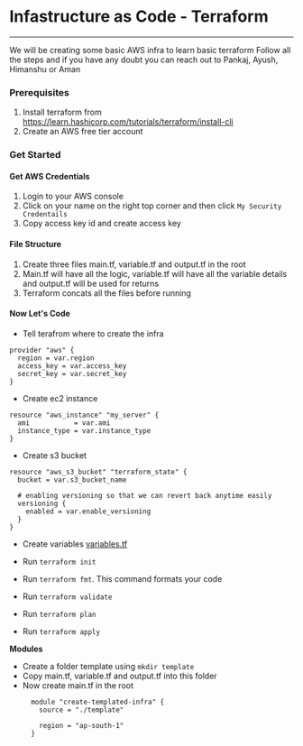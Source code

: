 # Infastructure as Code - Terraform
***

We will be creating some basic AWS infra to learn basic terraform
Follow all the steps and if you have any doubt you can reach out to Pankaj, Ayush, Himanshu or Aman

### Prerequisites

1. Install terraform from https://learn.hashicorp.com/tutorials/terraform/install-cli
2. Create an AWS free tier account

### Get Started

#### Get AWS Credentials
1. Login to your AWS console
2. Click on your name on the right top corner and then click `My Security Credentails`
3. Copy access key id and create access key


#### File Structure
1. Create three files main.tf, variable.tf and output.tf in the root
2. Main.tf will have all the logic, variable.tf will have all the variable details and output.tf will be used for returns
3. Terraform concats all the files before running

#### Now Let's Code
* Tell terafrom where to create the infra 
```
provider "aws" {
  region = var.region
  access_key = var.access_key
  secret_key = var.secret_key
}
```
* Create ec2 instance 
```
resource "aws_instance" "my_server" {
  ami           = var.ami
  instance_type = var.instance_type
}
```
* Create s3 bucket
```
resource "aws_s3_bucket" "terraform_state" {
  bucket = var.s3_bucket_name

  # enabling versioning so that we can revert back anytime easily
  versioning {
    enabled = var.enable_versioning
  }
}
```
* Create variables [variables.tf](variables.md)
  
* Run `terraform init`
* Run `terraform fmt`. This command formats your code
* Run `terraform validate`
* Run `terraform plan`
* Run `terraform apply`

**Modules**
* Create a folder template using `mkdir template` 
* Copy main.tf, variable.tf and output.tf into this folder
* Now create main.tf in the root
    ```
      module "create-templated-infra" {
        source = "./template"
        
        region = "ap-south-1"
      }
    ```
